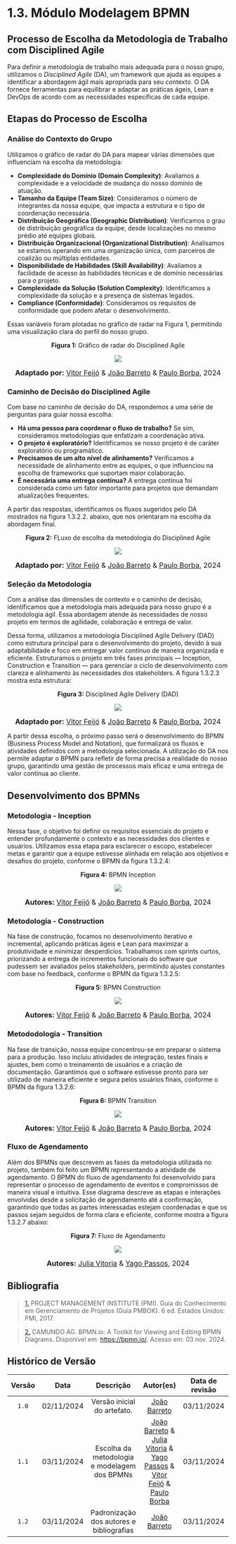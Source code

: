 # 1.3. Módulo Modelagem BPMN

## Processo de Escolha da Metodologia de Trabalho com Disciplined Agile

Para definir a metodologia de trabalho mais adequada para o nosso grupo, utilizamos o *Disciplined Agile* (DA), um framework que ajuda as equipes a identificar a abordagem ágil mais apropriada para seu contexto. O DA fornece ferramentas para equilibrar e adaptar as práticas ágeis, Lean e DevOps de acordo com as necessidades específicas de cada equipe.

## Etapas do Processo de Escolha

### Análise do Contexto do Grupo

Utilizamos o gráfico de radar do DA para mapear várias dimensões que influenciam na escolha da metodologia:
- **Complexidade do Domínio (Domain Complexity)**: Avaliamos a complexidade e a velocidade de mudança do nosso domínio de atuação.
- **Tamanho da Equipe (Team Size)**: Consideramos o número de integrantes da nossa equipe, que impacta a estrutura e o tipo de coordenação necessária.
- **Distribuição Geográfica (Geographic Distribution)**: Verificamos o grau de distribuição geográfica da equipe, desde localizações no mesmo prédio até equipes globais.
- **Distribuição Organizacional (Organizational Distribution)**: Analisamos se estamos operando em uma organização única, com parceiros de coalizão ou múltiplas entidades.
- **Disponibilidade de Habilidades (Skill Availability)**: Avaliamos a facilidade de acesso às habilidades técnicas e de domínio necessárias para o projeto.
- **Complexidade da Solução (Solution Complexity)**: Identificamos a complexidade da solução e a presença de sistemas legados.
- **Compliance (Conformidade)**: Consideramos os requisitos de conformidade que podem afetar o desenvolvimento.

Essas variáveis foram plotadas no gráfico de radar na Figura 1, permitindo uma visualização clara do perfil do nosso grupo.

<center>

<p align="center" > <strong> Figura 1:</Strong> Gráfico de radar do Disciplined Agile</font> <gitbr></p>

<img src="../Base/Assets/Modelagem_BPMN/graficoAranha.png">

<font size="3"><p style="text-align: center"><b>Adaptado por:</b> [Vitor Feijó](https://github.com/vitorfleonardo) & [João Barreto](https://github.com/JoaoBarreto03) & [Paulo Borba](https://github.com/paulohborba), 2024</p></font>

</center>

### Caminho de Decisão do Disciplined Agile

Com base no caminho de decisão do DA, respondemos a uma série de perguntas para guiar nossa escolha:
- **Há uma pessoa para coordenar o fluxo de trabalho?** Se sim, consideramos metodologias que enfatizam a coordenação ativa.
- **O projeto é exploratório?** Identificamos se nosso projeto é de caráter exploratório ou programático.
- **Precisamos de um alto nível de alinhamento?** Verificamos a necessidade de alinhamento entre as equipes, o que influenciou na escolha de frameworks que suportam maior colaboração.
- **É necessária uma entrega contínua?** A entrega contínua foi considerada como um fator importante para projetos que demandam atualizações frequentes.

A partir das respostas, identificamos os fluxos sugeridos pelo DA mostrados na figura 1.3.2.2. abaixo, que nos orientaram na escolha da abordagem final.

<center>

<p align="center" > <strong> Figura 2:</Strong> FLuxo de escolha da metodologia do Disciplined Agile</font> <gitbr></p>


<img src="../Base/Assets/Modelagem_BPMN/FluxoDeEscolhaMetodologia.png">

<font size="3"><p style="text-align: center"><b>Adaptado por:</b> [Vitor Feijó](https://github.com/vitorfleonardo) & [João Barreto](https://github.com/JoaoBarreto03) & [Paulo Borba](https://github.com/paulohborba), 2024</p></font>

</center>



### Seleção da Metodologia

Com a análise das dimensões de contexto e o caminho de decisão, identificamos que a metodologia mais adequada para nosso grupo é a metodologia ágil. Essa abordagem atende às necessidades de nosso projeto em termos de agilidade, colaboração e entrega de valor.

Dessa forma, utilizamos a metodologia Disciplined Agile Delivery (DAD) como estrutura principal para o desenvolvimento do projeto, devido à sua adaptabilidade e foco em entregar valor contínuo de maneira organizada e eficiente. Estruturamos o projeto em três fases principais — Inception, Construction e Transition — para gerenciar o ciclo de desenvolvimento com clareza e alinhamento às necessidades dos stakeholders. A figura 1.3.2.3 mostra esta estrutura:

<center>

<p align="center" > <strong> Figura 3:</Strong> Disciplined Agile Delivery (DAD)</font> <gitbr></p>

<img src="../Base/Assets/Modelagem_BPMN/Metodologia.png">

<font size="3"><p style="text-align: center"><b>Adaptado por:</b> [Vitor Feijó](https://github.com/vitorfleonardo) & [João Barreto](https://github.com/JoaoBarreto03) & [Paulo Borba](https://github.com/paulohborba), 2024</p></font>

</center>


A partir dessa escolha, o próximo passo será o desenvolvimento do BPMN (Business Process Model and Notation), que formalizará os fluxos e atividades definidos com a metodologia selecionada. A utilização do DA nos permite adaptar o BPMN para refletir de forma precisa a realidade do nosso grupo, garantindo uma gestão de processos mais eficaz e uma entrega de valor contínua ao cliente.

## Desenvolvimento dos BPMNs

### Metodologia - Inception

Nessa fase, o objetivo foi definir os requisitos essenciais do projeto e entender profundamente o contexto e as necessidades dos clientes e usuários. Utilizamos essa etapa para esclarecer o escopo, estabelecer metas e garantir que a equipe estivesse alinhada em relação aos objetivos e desafios do projeto, conforme o BPMN da figura 1.3.2.4:

<center>

<p align="center" > <strong> Figura 4:</Strong> BPMN Inception</font> <gitbr></p>


<img src="../Base/Assets/Modelagem_BPMN/BPMN_Inception.jpeg">

<font size="3"><p style="text-align: center"><b>Autores:</b> [Vitor Feijó](https://github.com/vitorfleonardo) & [João Barreto](https://github.com/JoaoBarreto03) & [Paulo Borba](https://github.com/paulohborba), 2024</p></font>


</center>

### Metodologia - Construction

Na fase de construção, focamos no desenvolvimento iterativo e incremental, aplicando práticas ágeis e Lean para maximizar a produtividade e minimizar desperdícios. Trabalhamos com sprints curtos, priorizando a entrega de incrementos funcionais do software que pudessem ser avaliados pelos stakeholders, permitindo ajustes constantes com base no feedback, conforme o BPMN da figura 1.3.2.5:

<center>

<p align="center" > <strong> Figura 5:</Strong> BPMN Construction</font> <gitbr></p>

<img src="../Base/Assets/Modelagem_BPMN/BPMN_Construction.jpeg">

<font size="3"><p style="text-align: center"><b>Autores:</b> [Vitor Feijó](https://github.com/vitorfleonardo) & [João Barreto](https://github.com/JoaoBarreto03) & [Paulo Borba](https://github.com/paulohborba), 2024</p></font>


</center>

### Metododologia - Transition

Na fase de transição, nossa equipe concentrou-se em preparar o sistema para a produção. Isso incluiu atividades de integração, testes finais e ajustes, bem como o treinamento de usuários e a criação de documentação. Garantimos que o software estivesse pronto para ser utilizado de maneira eficiente e segura pelos usuários finais, conforme o BPMN da figura 1.3.2.6:

<center>

<p align="center" > <strong> Figura 6:</Strong> BPMN Transition</font> <gitbr></p>

<img src="../Base/Assets/Modelagem_BPMN/BPMN_Transition.jpeg">

<font size="3"><p style="text-align: center"><b>Autores:</b> [Vitor Feijó](https://github.com/vitorfleonardo) & [João Barreto](https://github.com/JoaoBarreto03) & [Paulo Borba](https://github.com/paulohborba), 2024</p></font>

</center>

### Fluxo de Agendamento

Além dos BPMNs que descrevem as fases da metodologia utilizada no projeto, também foi feito um BPMN representando a atividade de agendamento. O BPMN do fluxo de agendamento foi desenvolvido para representar o processo de agendamento de eventos e compromissos de maneira visual e intuitiva. Esse diagrama descreve as etapas e interações envolvidas desde a solicitação de agendamento até a confirmação, garantindo que todas as partes interessadas estejam coordenadas e que os passos sejam seguidos de forma clara e eficiente, conforme mostra a figura 1.3.2.7 abaixo:

<center>

<p align="center" > <strong> Figura 7:</Strong> Fluxo de Agendamento</font> <gitbr></p>

<img src="../Base/Assets/Modelagem_BPMN/Fluxo_agendamento.png">

<font size="3"><p style="text-align: center"><b>Autores:</b> [Julia Vitoria](https://github.com/juhvitoria4) & [Yago Passos](https://github.com/yagompassos), 2024</p></font>

</center>

## Bibliografia
><a id="QT1" href="#anchor_1">1.</a> PROJECT MANAGEMENT INSTITUTE (PMI). Guia do Conhecimento em Gerenciamento de Projetos (Guia PMBOK). 6 ed. Estados Unidos: PMI, 2017.

><a id="QT2" href="#anchor_2">2.</a> CAMUNDO AG. BPMN.io: A Toolkit for Viewing and Editing BPMN Diagrams. Disponível em: https://bpmn.io/. Acesso em: 03 nov. 2024.

## Histórico de Versão
| Versão | Data | Descrição | Autor(es) | Data de revisão | Revisor(es) |
| :-: | :-: | :-: | :-: | :-: | :-: |
| `1.0` | 02/11/2024  | Versão inicial do artefato. | [João Barreto](https://github.com/JoaoBarreto03) |03/11/2024  | [Vitor Feijó](https://github.com/vitorfleonardo) |
| `1.1` | 03/11/2024  | Escolha da metodologia e modelagem dos BPMNs | [João Barreto](https://github.com/JoaoBarreto03) & [Julia Vitoria](https://github.com/juhvitoria4) & [Yago Passos](https://github.com/yagompassos) & [Vitor Feijó](https://github.com/vitorfleonardo) & [Paulo Borba](https://github.com/paulohborba) |03/11/2024  | [Hugo Melo](https://github.com/melohugo) |
| `1.2` | 03/11/2024  | Padronização dos autores e bibliografias | [João Barreto](https://github.com/JoaoBarreto03) | 03/11/2024  | [Paulo Borba](https://github.com/paulohborba) |
